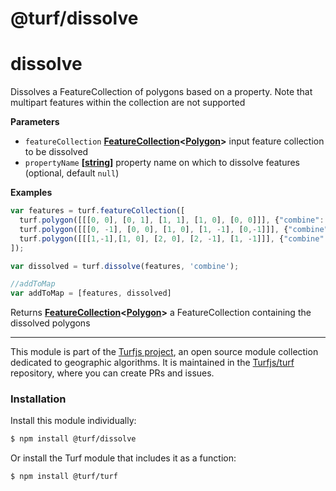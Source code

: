 # @turf/dissolve

# dissolve

Dissolves a FeatureCollection of polygons based on a property. Note that multipart features within the collection are not supported

**Parameters**

-   `featureCollection` **[FeatureCollection](http://geojson.org/geojson-spec.html#feature-collection-objects)&lt;[Polygon](http://geojson.org/geojson-spec.html#polygon)>** input feature collection to be dissolved
-   `propertyName` **\[[string](https://developer.mozilla.org/en-US/docs/Web/JavaScript/Reference/Global_Objects/String)]** property name on which to dissolve features (optional, default `null`)

**Examples**

```javascript
var features = turf.featureCollection([
  turf.polygon([[[0, 0], [0, 1], [1, 1], [1, 0], [0, 0]]], {"combine": "yes"}),
  turf.polygon([[[0, -1], [0, 0], [1, 0], [1, -1], [0,-1]]], {"combine": "yes"}),
  turf.polygon([[[1,-1],[1, 0], [2, 0], [2, -1], [1, -1]]], {"combine": "no"}),
]);

var dissolved = turf.dissolve(features, 'combine');

//addToMap
var addToMap = [features, dissolved]
```

Returns **[FeatureCollection](http://geojson.org/geojson-spec.html#feature-collection-objects)&lt;[Polygon](http://geojson.org/geojson-spec.html#polygon)>** a FeatureCollection containing the dissolved polygons

<!-- This file is automatically generated. Please don't edit it directly:
if you find an error, edit the source file (likely index.js), and re-run
./scripts/generate-readmes in the turf project. -->

---

This module is part of the [Turfjs project](http://turfjs.org/), an open source
module collection dedicated to geographic algorithms. It is maintained in the
[Turfjs/turf](https://github.com/Turfjs/turf) repository, where you can create
PRs and issues.

### Installation

Install this module individually:

```sh
$ npm install @turf/dissolve
```

Or install the Turf module that includes it as a function:

```sh
$ npm install @turf/turf
```
